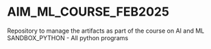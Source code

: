 # AIM_ML_COURSE_FEB2025
Repository to manage the artifacts as part of the course on AI and ML
SANDBOX_PYTHON - All python programs
